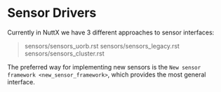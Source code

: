# Sensor Drivers

Currently in NuttX we have 3 different approaches to sensor interfaces:

> sensors/sensors\_uorb.rst sensors/sensors\_legacy.rst
> sensors/sensors\_cluster.rst

The preferred way for implementing new sensors is the `New sensor
framework <new_sensor_framework>`, which provides the most general
interface.
